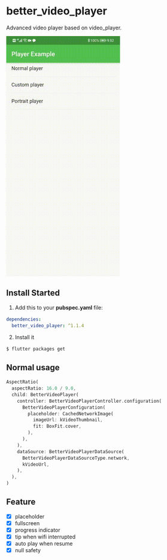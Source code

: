 # better_video_player

Advanced video player based on video_player.

<img src="doc/example.gif" border="0" />

## Install Started

1. Add this to your **pubspec.yaml** file:

```yaml
dependencies:
  better_video_player: ^1.1.4
```

2. Install it

```bash
$ flutter packages get
```

## Normal usage

```dart
AspectRatio(
  aspectRatio: 16.0 / 9.0,
  child: BetterVideoPlayer(
    controller: BetterVideoPlayerController.configuration(
      BetterVideoPlayerConfiguration(
        placeholder: CachedNetworkImage(
          imageUrl: kVideoThumbnail,
          fit: BoxFit.cover,
        ),
      ),
    ),
    dataSource: BetterVideoPlayerDataSource(
      BetterVideoPlayerDataSourceType.network,
      kVideoUrl,
    ),
  ),
)
```

## Feature
- [x] placeholder
- [x] fullscreen
- [x] progress indicator
- [x] tip when wifi interrupted
- [x] auto play when resume
- [x] null safety
